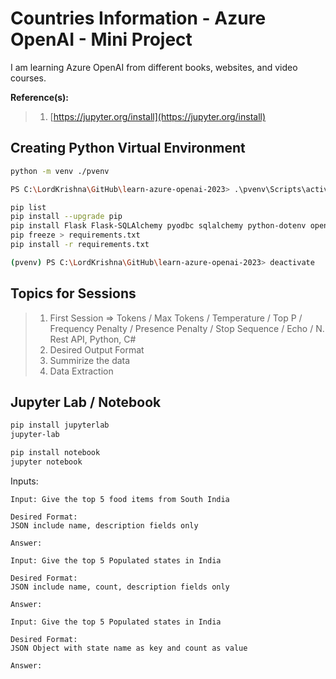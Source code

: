 # Countries Information - Azure OpenAI - Mini Project

I am learning Azure OpenAI from different books, websites, and video courses.

**Reference(s):**

> 1. [https://jupyter.org/install](https://jupyter.org/install)

## Creating Python Virtual Environment

```bash
python -m venv ./pvenv

PS C:\LordKrishna\GitHub\learn-azure-openai-2023> .\pvenv\Scripts\activate

pip list
pip install --upgrade pip
pip install Flask Flask-SQLAlchemy pyodbc sqlalchemy python-dotenv openai
pip freeze > requirements.txt
pip install -r requirements.txt

(pvenv) PS C:\LordKrishna\GitHub\learn-azure-openai-2023> deactivate
```

## Topics for Sessions

> 1. First Session => Tokens / Max Tokens / Temperature / Top P / Frequency Penalty / Presence Penalty / Stop Sequence / Echo / N. Rest API, Python, C#
> 1. Desired Output Format
> 1. Summirize the data
> 1. Data Extraction

## Jupyter Lab / Notebook

```bash
pip install jupyterlab
jupyter-lab

pip install notebook
jupyter notebook
```

Inputs:

```text
Input: Give the top 5 food items from South India

Desired Format:
JSON include name, description fields only

Answer:
```

```text
Input: Give the top 5 Populated states in India

Desired Format:
JSON include name, count, description fields only

Answer:
```

```text
Input: Give the top 5 Populated states in India

Desired Format:
JSON Object with state name as key and count as value

Answer:
```
